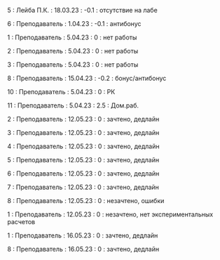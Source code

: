 5 : Лейба П.К. : 18.03.23 : -0.1 : отсутствие на лабе

6 : Преподаватель : 1.04.23 : -0.1 : антибонус

1 : Преподаватель : 5.04.23 : 0 : нет работы

2 : Преподаватель : 5.04.23 : 0 : нет работы

3 : Преподаватель : 5.04.23 : 0 : нет работы

8 : Преподаватель : 15.04.23 : -0.2 : бонус/антибонус

10 : Преподаватель : 5.04.23 : 0 : РК

11 : Преподаватель : 5.04.23 : 2.5 : Дом.раб.

2 : Преподаватель : 12.05.23 : 0 : зачтено, дедлайн

3 : Преподаватель : 12.05.23 : 0 : зачтено, дедлайн

4 : Преподаватель : 12.05.23 : 0 : зачтено, дедлайн

5 : Преподаватель : 12.05.23 : 0 : зачтено, дедлайн

6 : Преподаватель : 12.05.23 : 0 : зачтено, дедлайн

7 : Преподаватель : 12.05.23 : 0 : зачтено, дедлайн

8 : Преподаватель : 12.05.23 : 0 : незачтено, ошибки

1 : Преподаватель : 12.05.23 : 0 : незачтено, нет экспериментальных расчетов

1 : Преподаватель : 16.05.23 : 0 : зачтено, дедлайн

8 : Преподаватель : 16.05.23 : 0 : зачтено, дедлайн


